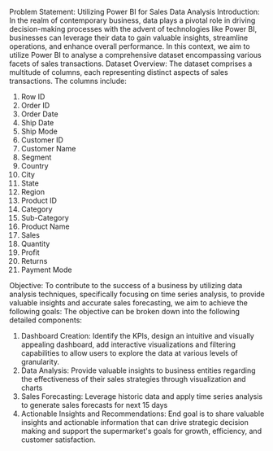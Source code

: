 Problem Statement: Utilizing Power BI for Sales Data Analysis 
Introduction: 
In the realm of contemporary business, data plays a pivotal role in driving decision-making processes with the advent of technologies like Power BI, businesses can leverage their data to gain valuable insights, streamline operations, and enhance overall performance. In this context, we aim to utilize Power BI to analyse a comprehensive dataset encompassing various facets of sales transactions. 
Dataset Overview: 
The dataset comprises a multitude of columns, each representing distinct aspects of sales 
transactions. The columns include: 
1. Row ID 
2. Order ID 
3. Order Date 
4. Ship Date 
5. Ship Mode 
6. Customer ID 
7. Customer Name 
8. Segment 
9. Country 
10. City 
11. State 
12. Region 
13. Product ID 
14. Category 
15. Sub-Category 
16. Product Name 
17. Sales 
18. Quantity 
19. Profit 
20. Returns
21. Payment Mode


Objective:
To contribute to the success of a business by utilizing data analysis techniques, specifically focusing on time series analysis, to provide valuable insights and accurate sales forecasting, we aim to achieve the following goals: 
The objective can be broken down into the following detailed components:
1.	Dashboard Creation: Identify the KPls, design an intuitive and visually appealing dashboard, add interactive visualizations and filtering capabilities to allow users to explore the data at various levels of granularity.
2.	Data Analysis: Provide valuable insights to business entities regarding the effectiveness of their sales strategies through visualization and charts
3.	Sales Forecasting: Leverage historic data and apply time series analysis to generate sales forecasts for next 15 days
4.	Actionable Insights and Recommendations: End goal is to share valuable insights and actionable information that can drive strategic decision making and support the supermarket's goals for growth, efficiency, and customer satisfaction.
